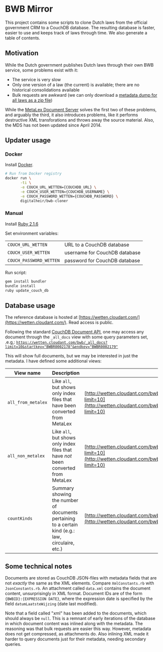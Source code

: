 BWB Mirror
===============
This project contains some scripts to clone Dutch laws from the official government CRM to a CouchDB database. The 
resulting database is faster, easier to use and keeps track of laws through time. We also generate a table of contents.

Motivation
----------
While the Dutch government publishes Dutch laws through their own BWB service, some problems exist with it:

* The service is very slow
* Only one version of a law (the current) is available; there are no historical consolidations available
* Bulk requests are awkward (we can only download a 
  [metadata dump for all laws as a zip file](http://wetten.overheid.nl/BWBIdService/BWBIdList.xml.zip))

While the [MetaLex Document Server](http://doc.metalex.eu/) solves the first two of these problems, and arguably the 
third, it also introduces problems, like it performs destructive XML transforations and throws away the source material. 
Also, the MDS has not been updated since April 2014. 

Updater usage
-------------

### Docker

Install [Docker](https://www.docker.com/).
 
```sh
# Run from Docker registry
docker run \
       -ti \
       -e COUCH_URL_WETTEN={COUCHDB_URL} \
       -e COUCH_USER_WETTEN={COUCHDB_USERNAME} \
       -e COUCH_PASSWORD_WETTEN={COUCHDB_PASSWORD} \
       digitalheir/bwb-cloner
```

### Manual
Install [Ruby 2.1.6](https://www.ruby-lang.org/)

Set environment variables: 

|                         |                               |
| ---                     | ---                           |
| `COUCH_URL_WETTEN`      | URL to a CouchDB database     |
| `COUCH_USER_WETTEN`     | username for CouchDB database |
| `COUCH_PASSWORD_WETTEN` | password for CouchDB database |

Run script: 

```sh
gem install bundler
bundle install
ruby update_couch_db
```

Database usage
--------------
The reference database is hosted at [https://wetten.cloudant.com/](https://wetten.cloudant.com/). Read access is public. 

Following the standard [CouchDB Document API](https://wiki.apache.org/couchdb/HTTP_Document_API), one may access any 
document through the `_all_docs` view with some query parameters set, .e.g,:
[`https://wetten.cloudant.com/bwb/_all_docs?limit=10&startkey="BWBR0002178"&endkey="BWBR0002179"`](https://wetten.cloudant.com/bwb/_all_docs?limit=10&startkey="BWBR0002178"&endkey="BWBR0002179")

This will show full documents, but we may be interested in just the metadata. I have defined some additional views:

| View name          | Description                                                                                          | Example                                                                                                                                                                                 |
| ---                | ---                                                                                                  | ---                                                                                                                                                                                     |
| `all_from_metalex` | Like `all`, but shows only index files that have been converted from MetaLex                         | [http://wetten.cloudant.com/bwb/_design/RegelingInfo/_view/all_from_metalex?limit=10](http://wetten.cloudant.com/bwb/_design/RegelingInfo/_view/all_from_metalex?limit=10)              |
| `all_non_metalex`  | Like `all`, but shows only index files that have *not* been converted from MetaLex                   | [http://wetten.cloudant.com/bwb/_design/RegelingInfo/_view/all_non_metalex?limit=10](http://wetten.cloudant.com/bwb/_design/RegelingInfo/_view/all_non_metalex?limit=10)                |
| `countKinds`       | Summary showing the number of documents pertaining to a certain kind (e.g.: law, circulaire, etc.)   | [http://wetten.cloudant.com/bwb/_design/RegelingInfo/_view/countKinds](http://wetten.cloudant.com/bwb/_design/RegelingInfo/_view/countKinds)                                            |

Some technical notes
--------------------
Documents are stored as CouchDB JSON-files with metadata fields that are not *exactly* the same as the XML elements. 
Compare `XmlConstants.rb` with `JsonConstants.rb`. An attachment called `data.xml` contains the document content, 
unsurprisingly in XML format. Document IDs are of the form `{BWBID}:{EXPRESSION DATE}`, where the expression date is 
specified by the field `datumLaatsteWijzing` (date last modified).

Note that a field called "xml" has been added to the documents, which should always be `null`. This is a remnant of 
early iterations of the database in which document content was inlined along with the metadata. The reasoning was 
that bulk requests are easier this way. However, metadata does not get compressed, as attachments do. Also inlining XML 
made it harder to query documents just for their metadata, needing secondary queries.
